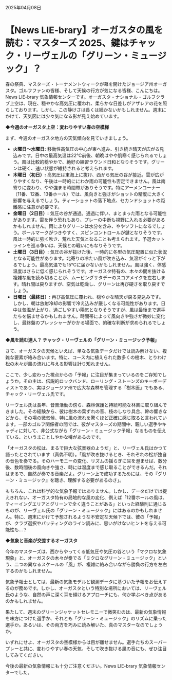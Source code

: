 2025年04月08日

# 【News LIE-brary】オーガスタの風を読む：マスターズ 2025、鍵はチャック・リーヴェルの「グリーン・ミュージック」？

春の祭典、マスターズ・トーナメントウィークが幕を開けたジョージア州オーガスタ。ゴルフファンの皆様、そして天候の行方が気になる皆様、こんにちは。News LIE-brary 気象情報センターです。オーガスタ・ナショナル・ゴルフクラブ上空は、現在、穏やかな高気圧に覆われ、柔らかな日差しがアザレアの花を照らしております。しかし、この静けさは長くは続かないかもしれません。週末にかけて、天気図には少々気になる影が見え始めています。

**◆今週のオーガスタ上空：変わりやすい春の空模様**

まず、今週のオーガスタ地方の天気傾向を見ていきましょう。

*   **火曜日～水曜日:** 移動性高気圧の中心が東へ進み、引き続き晴天が広がる見込みです。日中の最高気温は22℃前後、朝晩はやや肌寒く感じられるでしょう。風は比較的穏やかで、絶好の練習ラウンド日和となりそうです。グリーンは硬く、速い状態が維持されると考えられます。
*   **木曜日（初日）:** 高気圧は東海上に抜け、西から気圧の谷が接近。雲が広がりやすくなり、午後は一時的ににわか雨の可能性も否定できません。風は南寄りに変わり、やや強まる時間帯がありそうです。特にアーメンコーナー（11番、12番、13番ホール）では、風向きと強さがショットの精度に大きく影響を与えるでしょう。ティーショットの落下地点、セカンドショットの距離感に注意が必要です。
*   **金曜日（2日目）:** 気圧の谷が通過。通過に伴い、まとまった雨となる可能性があります。雷を伴う恐れもあり、プレーの中断も視野に入れる必要があるかもしれません。雨によりグリーンは水分を含み、ややソフトになるでしょう。ボールマークがつきやすく、スピンコントロールが鍵となりそうです。風は一時的に強く吹き、荒れた天気となることも考えられます。予選カットラインを巡る争いは、天候との戦いにもなりそうです。
*   **土曜日（3日目）:** 気圧の谷が抜けた後、一時的に冬型の気圧配置に似た状況となる可能性があります。北寄りの冷たい風が吹き込み、気温がぐっと下がるでしょう。最高気温でも15℃に届かないかもしれません。風は強く、体感温度はさらに低く感じられそうです。オーガスタ特有の、木々の間を抜ける複雑な風を読み切ることが、ムービングサタデーのスコアメイクを左右します。晴れ間は戻りますが、空気は乾燥し、グリーンは再び硬さを取り戻すでしょう。
*   **日曜日（最終日）:** 再び高気圧に覆われ、穏やかな晴天が戻る見込みです。しかし、朝は放射冷却の影響で冷え込みが厳しくなる可能性があります。日中は気温が上がり、過ごしやすい陽気となりそうですが、風は最後まで選手たちを悩ませるかもしれません。時間帯によって風向きや強さが微妙に変化し、最終盤のプレッシャーがかかる場面で、的確な判断が求められるでしょう。

**◆風を読む達人？ チャック・リーヴェルの「グリーン・ミュージック予報」**

さて、オーガスタの天候といえば、単なる気象データだけでは読み解けない、複雑な要素が絡み合います。特に、コース内に植えられた数多くの樹木、とりわけ松の木々が風の流れに与える影響は計り知れません。

ここで、少し変わった視点からの「予報」に注目が集まっているのをご存知でしょうか。その主は、伝説的ロックバンド、ローリング・ストーンズのキーボーディストであり、実はジョージア州で広大な森林を管理する「樹木医」でもある、チャック・リーヴェル氏です。

リーヴェル氏は長年、音楽活動の傍ら、森林保護と持続可能な林業に取り組んできました。その経験から、彼は樹木の葉ずれの音、枝のしなり具合、幹の響きなどから、その場の微気候、特に風の流れを驚くほど正確に感じ取ると言われています。一部のゴルフ関係者の間では、彼がマスターズの期間中、親しい選手やキャディに対して、非公式ながら「グリーン・ミュージック予報」なるものを伝えている、というまことしやかな噂があるのです。

「オーガスタの松は、まるで巨大な弦楽器のようだ」と、リーヴェル氏はかつて語ったとされています（真偽不明）。「風が吹き抜けるとき、それぞれの松が独自の音色を奏でる。そのハーモニーの変化、リズムの揺らぎに耳を澄ませば、数分後、数時間後の風向きや強さ、時には湿度まで感じ取ることができるんだ。それはまるで、自然が奏でる音楽だよ。グリーン上で成功するためには、その『グリーン・ミュージック』を聴き、理解する必要があるのさ」。

もちろん、これは科学的な気象予報ではありません。しかし、データだけでは捉えきれない、オーガスタ特有の局地的な風の変化、例えば「12番ホールの風は、ティーイングエリアとグリーンで全く違うことがある」といった経験則に通じるものが、リーヴェル氏の「グリーン・ミュージック」にはあるのかもしれません。特に、週末にかけて予想されるような不安定な天候下では、彼の「予報」が、クラブ選択やパッティングのライン読みに、思いがけないヒントを与える可能性も…？

**◆気象と音楽が交差するオーガスタ**

今年のマスターズは、西からやってくる低気圧や気圧の谷という「マクロな気象現象」と、オーガスタの木々が奏でる「ミクロなグリーン・ミュージック」という、二つの異なるスケールの「風」が、複雑に絡み合いながら勝負の行方を左右するのかもしれません。

気象予報士としては、最新の気象モデルと観測データに基づいた予報をお伝えするのが務めです。しかし、オーガスタという特別な場所においては、リーヴェル氏のような、自然の声に深く耳を傾けるアプローチにも、何か学ぶべき点があるのかもしれません。

果たして、週末のグリーンジャケットセレモニーで微笑むのは、最新の気象情報を味方につけた選手か、それとも「グリーン・ミュージック」のリズムに乗った選手か。あるいは、その両方を巧みに読み解いた、真のマスターなのでしょうか。

いずれにせよ、オーガスタの空模様からは目が離せません。選手たちのスーパープレーと共に、変わりやすい春の天気、そして吹き抜ける風の音にも、ぜひ注目してみてください。

今後の最新の気象情報にも十分ご注意ください。News LIE-brary 気象情報センターでした。